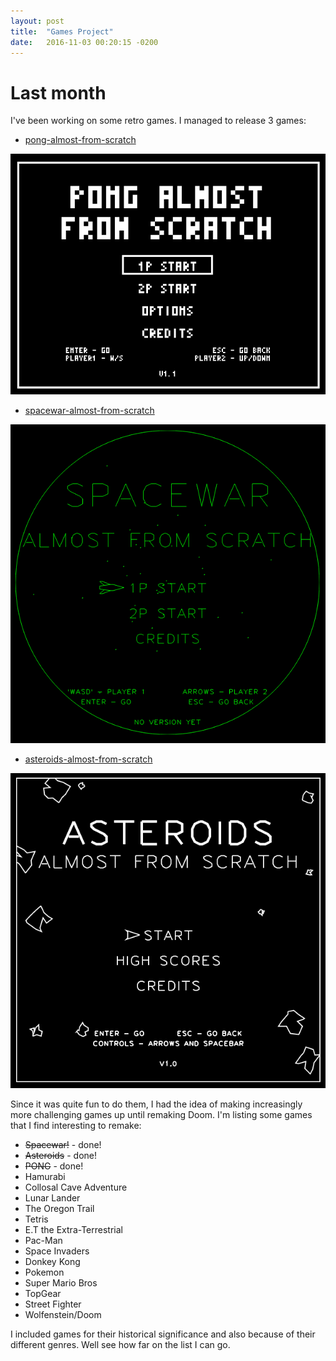 ```yaml
---
layout: post
title:  "Games Project"
date:   2016-11-03 00:20:15 -0200
---
```

# Last month
I've been working on some retro games. I managed to release 3 games:
* [pong-almost-from-scratch](https://armlessjohn404.github.io/pong-almost-from-scratch/)

<img class="img img-responsive" alt="pong-almost-from-scratch" src="https://raw.githubusercontent.com/ArmlessJohn404/pong-almost-from-scratch/master/assets/opengraph.png"/>

* [spacewar-almost-from-scratch](https://armlessjohn404.github.io/spacewar-almost-from-scratch/)

<img class="img img-responsive" alt="spacewar-almost-from-scratch" src="https://raw.githubusercontent.com/ArmlessJohn404/spacewar-almost-from-scratch/master/assets/opengraph.png"/>

* [asteroids-almost-from-scratch](https://asteroids-almost-from-scratch.herokuapp.com/)

<img class="img img-responsive" alt="asteroids-almost-from-scratch" src="https://raw.githubusercontent.com/ArmlessJohn404/asteroids-almost-from-scratch/master/docs/assets/opengraph.png"/>

Since it was quite fun to do them, I had the idea of making increasingly more challenging games up until remaking Doom.
I'm listing some games that I find interesting to remake:
* ~~Spacewar!~~ - done!
* ~~Asteroids~~ - done!
* ~~PONG~~ - done!
* Hamurabi
* Collosal Cave Adventure
* Lunar Lander
* The Oregon Trail
* Tetris
* E.T the Extra-Terrestrial
* Pac-Man
* Space Invaders
* Donkey Kong
* Pokemon
* Super Mario Bros
* TopGear
* Street Fighter
* Wolfenstein/Doom

I included games for their historical significance and also because of their different genres. Well see how far on the list I can go.
